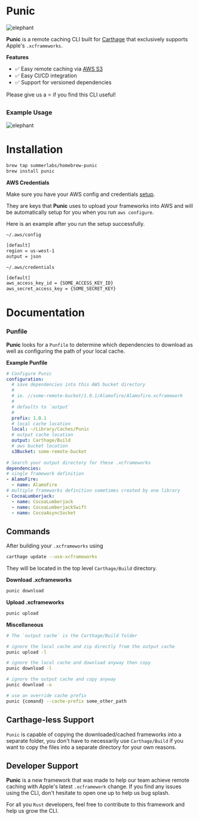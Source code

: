 # Punic

![elephant](assets/elephant_2.png) 

**Punic** is a remote caching CLI built for [Carthage](https://github.com/Carthage/Carthage)
that exclusively supports Apple's `.xcframeworks`.

**Features**
- ✅ Easy remote caching via [AWS S3](https://aws.amazon.com/s3/)
- ✅ Easy CI/CD integration
- ✅ Support for versioned dependencies

Please give us a ⭐️ if you find this CLI useful!

### Example Usage

![elephant](assets/demo.gif)

# Installation

```bash
brew tap summerlabs/homebrew-punic
brew install punic
```

**AWS Credentials**

Make sure you have your AWS config and credentials [setup](https://docs.aws.amazon.com/cli/latest/userguide/cli-configure-files.html).

They are keys that **Punic** uses to upload your frameworks into AWS
and will be automatically setup for you when you run `aws configure`.

Here is an example after you run the setup successfully.

`~/.aws/config`
```bash
[default]
region = us-west-1
output = json
```
`~/.aws/credentials`
```bash
[default]
aws_access_key_id = {SOME_ACCESS_KEY_ID}
aws_secret_access_key = {SOME_SECRET_KEY}
```



# Documentation

### Punfile

**Punic** looks for a `Punfile` to determine which dependencies to download 
as well as configuring the path of your local cache.


**Example Punfile**

```yaml
# Configure Punic
configuration:
  # save dependencies into this AWS bucket directory
  #
  # ie. //some-remote-bucket/1.0.1/Alamofire/Alamofire.xcframework
  #
  # defaults to `output`
  #
  prefix: 1.0.1
  # local cache location
  local: ~/Library/Caches/Punic
  # output cache location
  output: Carthage/Build
  # aws bucket location
  s3Bucket: some-remote-bucket
  
# Search your output directory for these .xcframeworks
dependencies:
# single framework definition
- AlamoFire:
  - name: AlamoFire
# multiple frameworks definition sometimes created by one library
- CocoaLumberjack:
  - name: CocoaLumberjack
  - name: CocoaLumberjackSwift
  - name: CocoaAsyncSocket
```

## Commands

After building your `.xcframeworks` using 
```bash
carthage update --use-xcframeworks
```
They will be located in the top level `Carthage/Build` directory.

**Download .xcframeworks**
```bash
punic download
```
**Upload .xcframeworks**
```bash
punic upload
```

**Miscellaneous**
```bash
# The `output cache` is the Carthage/Build folder

# ignore the local cache and zip directly from the output cache 
punic upload -l

# ignore the local cache and download anyway then copy
punic download -l

# ignore the output cache and copy anyway
punic download -o

# use an override cache prefix
punic {comand} --cache-prefix some_other_path
```

## Carthage-less Support

`Punic` is capable of copying the downloaded/cached frameworks into a 
separate folder, you don't have to necessarily use `Carthage/Build` if you
want to copy the files into a separate directory for your own reasons.


## Developer Support

**Punic** is a new framework that was made to help our team
achieve remote caching with Apple's latest `.xcframework` change.
If you find any issues using the CLI, don't hesitate to open one up 
to help us bug splash.

For all you `Rust` developers, feel free to contribute to this framework
and help us grow the CLI.




